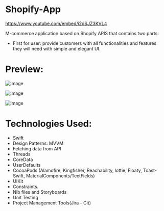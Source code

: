 # Shopify-App

https://www.youtube.com/embed/i2dSJZ3KVL4

 M-commerce application based on Shopify APIS that contains two parts:
 - First for user: provide customers with all functionalities and features they will need with simple and elegant UI.
 # Preview:
 ![image](https://user-images.githubusercontent.com/76661411/226676002-d23a7a42-2732-4c4a-a1bc-50af7b0d57fa.png)


 ![image](https://user-images.githubusercontent.com/76661411/226677046-f3ca1e2b-01a6-434d-91a4-fda22ef2bae9.png)


 ![image](https://user-images.githubusercontent.com/76661411/226677680-6bc40e07-5be4-441d-bc22-f10e4e292457.png)


 # Technologies Used:
 - Swift
 - Design Patterns: MVVM
 - Fetching data from API
 - Threads
 - CoreData
 - UserDefaults 
 - CocoaPods (Alamofire, Kingfisher, Reachability, lottie, Floaty, Toast-Swift, MaterialComponents/TextFields)
 - UIKit 
 - Constraints.
 - Nib files and Storyboards
 - Unit Testing
 - Project Management Tools(Jira - Git)




